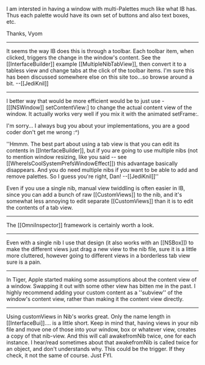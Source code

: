

I am intersted in having a window with multi-Palettes much like what IB has. Thus each palette would have its own set of buttons and also text boxes, etc.

Thanks,
Vyom

----

It seems the way IB does this is through a toolbar. Each toolbar item, when clicked, triggers the change in the window's content. See the [[InterfaceBuilder]] example [[MultipleNibTabView]], then convert it to a tabless view and change tabs at the click of the toolbar items. I'm sure this has been discussed somewhere else on this site too...so browse around a bit. --[[JediKnil]]

----

I better way that would be more efficient would be to just use -[[[NSWindow]] setContentView:] to change the actual content view of the window. It actually works very well if you mix it with the animated setFrame:.

I'm sorry... I always bug you about your implementations, you are a good coder don't get me wrong :^)

''Hmmm. The best part about using a tab view is that you can edit its contents in [[InterfaceBuilder]], but if you are going to use multiple nibs (not to mention window resizing, like you said -- see [[WhereIsCoolSystemPrefsWindowEffect]]) this advantage basically disappears. And you do need multiple nibs if you want to be able to add and remove palettes. So I guess you're right, Dan! --[[JediKnil]]''

Even if you use a single nib, manual view twiddling is often easier in IB, since you can add a bunch of raw [[CustomViews]] to the nib, and it's somewhat less annoying to edit separate [[CustomViews]] than it is to edit the contents of a tab view.

----

The [[OmniInspector]] framework is certainly worth a look.

----

Even with a single nib I use that design (it also works with an [[NSBox]]) to make the different views just drag a new view to the nib file, sure it is a little more cluttered, however going to different views in a borderless tab view sure is a pain.

----

In Tiger, Apple started making some assumptions about the content view of a window. Swapping it out with some other view has bitten me in the past. I highly recommend adding your custom content as a ''subview'' of the window's content view, rather than making it the content view directly.

----
Using customViews in Nib's works great. Only the name length in [[InterfaceBui]].... is a little short.
Keep in mind that, having views in your nib file and move one of those into your window, box or whatever view, creates a copy of that nib-view. And this will call awakefromNib twice, one for each instance. I hear/read sometimes about that awakefromNib is called twice for an object, and don't understands why. This could be the trigger. If they check, it not the same of course. Just FYI.